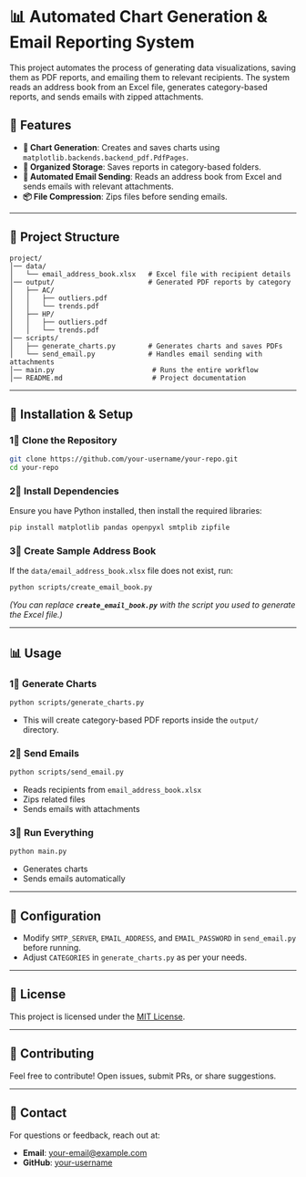 # 📊 Automated Chart Generation & Email Reporting System

This project automates the process of generating data visualizations, saving them as PDF reports, and emailing them to relevant recipients. The system reads an address book from an Excel file, generates category-based reports, and sends emails with zipped attachments.

## 🚀 Features

- **🌟 Chart Generation**: Creates and saves charts using `matplotlib.backends.backend_pdf.PdfPages`.
- **📂 Organized Storage**: Saves reports in category-based folders.
- **📧 Automated Email Sending**: Reads an address book from Excel and sends emails with relevant attachments.
- **📦 File Compression**: Zips files before sending emails.

---

## 📂 Project Structure

```
project/
│️── data/
│️   └️── email_address_book.xlsx   # Excel file with recipient details
│️── output/                       # Generated PDF reports by category
│️   ├️── AC/
│️   │️   ├️── outliers.pdf
│️   │️   └️── trends.pdf
│️   ├️── HP/
│️   │️   ├️── outliers.pdf
│️   │️   └️── trends.pdf
│️── scripts/
│️   ├️── generate_charts.py        # Generates charts and saves PDFs
│️   └️── send_email.py             # Handles email sending with attachments
│️── main.py                        # Runs the entire workflow
│️── README.md                      # Project documentation
```

---

## 🔧 Installation & Setup

### **1⃣ Clone the Repository**

```bash
git clone https://github.com/your-username/your-repo.git
cd your-repo
```

### **2⃣ Install Dependencies**

Ensure you have Python installed, then install the required libraries:

```bash
pip install matplotlib pandas openpyxl smtplib zipfile
```

### **3⃣ Create Sample Address Book**

If the `data/email_address_book.xlsx` file does not exist, run:

```bash
python scripts/create_email_book.py
```

*(You can replace **`create_email_book.py`** with the script you used to generate the Excel file.)*

---

## 📊 Usage

### **1⃣ Generate Charts**

```bash
python scripts/generate_charts.py
```

- This will create category-based PDF reports inside the `output/` directory.

### **2⃣ Send Emails**

```bash
python scripts/send_email.py
```

- Reads recipients from `email_address_book.xlsx`
- Zips related files
- Sends emails with attachments

### **3⃣ Run Everything**

```bash
python main.py
```

- Generates charts
- Sends emails automatically

---

## 📌 Configuration

- Modify `SMTP_SERVER`, `EMAIL_ADDRESS`, and `EMAIL_PASSWORD` in `send_email.py` before running.
- Adjust `CATEGORIES` in `generate_charts.py` as per your needs.

---

## 📄 License

This project is licensed under the [MIT License](LICENSE).

---

## 🤝 Contributing

Feel free to contribute! Open issues, submit PRs, or share suggestions.

---

## 📩 Contact

For questions or feedback, reach out at:

- **Email**: [your-email@example.com](mailto\:your-email@example.com)
- **GitHub**: [your-username](https://github.com/your-username)

